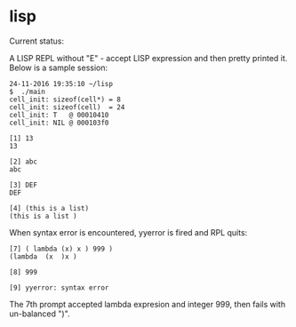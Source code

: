 # lisp
Current status:

A LISP REPL without "E" - accept LISP expression and then pretty printed it. Below is a sample session:

```{r, engine='bash'}
24-11-2016 19:35:10 ~/lisp
$  ./main
cell_init: sizeof(cell*) = 8
cell_init: sizeof(cell)  = 24
cell_init: T   @ 00010410
cell_init: NIL @ 000103f0

[1] 13
13

[2] abc
abc

[3] DEF
DEF

[4] (this is a list)
(this is a list )
```

When syntax error is encountered, yyerror is fired and RPL quits:

```{r, engine='bash'}
[7] ( lambda (x) x ) 999 )
(lambda  (x  )x )

[8] 999

[9] yyerror: syntax error
```

The 7th prompt accepted lambda expresion and integer 999, then fails with un-balanced ")".
